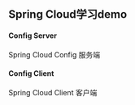 ## Spring Cloud学习demo

#### Config Server

Spring Cloud Config 服务端

#### Config Client

Spring Cloud Client 客户端